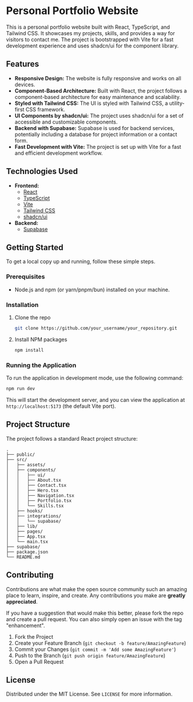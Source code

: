 # Personal Portfolio Website

This is a personal portfolio website built with React, TypeScript, and Tailwind CSS. It showcases my projects, skills, and provides a way for visitors to contact me. The project is bootstrapped with Vite for a fast development experience and uses shadcn/ui for the component library.

## Features

*   **Responsive Design:** The website is fully responsive and works on all devices.
*   **Component-Based Architecture:** Built with React, the project follows a component-based architecture for easy maintenance and scalability.
*   **Styled with Tailwind CSS:** The UI is styled with Tailwind CSS, a utility-first CSS framework.
*   **UI Components by shadcn/ui:** The project uses shadcn/ui for a set of accessible and customizable components.
*   **Backend with Supabase:** Supabase is used for backend services, potentially including a database for project information or a contact form.
*   **Fast Development with Vite:** The project is set up with Vite for a fast and efficient development workflow.

## Technologies Used

*   **Frontend:**
    *   [React](https://reactjs.org/)
    *   [TypeScript](https://www.typescriptlang.org/)
    *   [Vite](https://vitejs.dev/)
    *   [Tailwind CSS](https://tailwindcss.com/)
    *   [shadcn/ui](https://ui.shadcn.com/)
*   **Backend:**
    *   [Supabase](https://supabase.io/)

## Getting Started

To get a local copy up and running, follow these simple steps.

### Prerequisites

*   Node.js and npm (or yarn/pnpm/bun) installed on your machine.

### Installation

1.  Clone the repo
    ```sh
    git clone https://github.com/your_username/your_repository.git
    ```
2.  Install NPM packages
    ```sh
    npm install
    ```

### Running the Application

To run the application in development mode, use the following command:

```sh
npm run dev
```

This will start the development server, and you can view the application at `http://localhost:5173` (the default Vite port).

## Project Structure

The project follows a standard React project structure:

```
.
├── public/
├── src/
│   ├── assets/
│   ├── components/
│   │   ├── ui/
│   │   ├── About.tsx
│   │   ├── Contact.tsx
│   │   ├── Hero.tsx
│   │   ├── Navigation.tsx
│   │   ├── Portfolio.tsx
│   │   └── Skills.tsx
│   ├── hooks/
│   ├── integrations/
│   │   └── supabase/
│   ├── lib/
│   ├── pages/
│   ├── App.tsx
│   └── main.tsx
├── supabase/
├── package.json
└── README.md
```

## Contributing

Contributions are what make the open source community such an amazing place to learn, inspire, and create. Any contributions you make are **greatly appreciated**.

If you have a suggestion that would make this better, please fork the repo and create a pull request. You can also simply open an issue with the tag "enhancement".

1.  Fork the Project
2.  Create your Feature Branch (`git checkout -b feature/AmazingFeature`)
3.  Commit your Changes (`git commit -m 'Add some AmazingFeature'`)
4.  Push to the Branch (`git push origin feature/AmazingFeature`)
5.  Open a Pull Request

## License

Distributed under the MIT License. See `LICENSE` for more information.